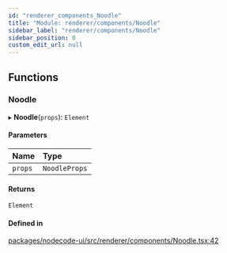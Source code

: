 ```yaml
---
id: "renderer_components_Noodle"
title: "Module: renderer/components/Noodle"
sidebar_label: "renderer/components/Noodle"
sidebar_position: 0
custom_edit_url: null
---
```


## Functions

### Noodle

▸ **Noodle**(`props`): `Element`

#### Parameters

| Name | Type |
| :------ | :------ |
| `props` | `NoodleProps` |

#### Returns

`Element`

#### Defined in

[packages/nodecode-ui/src/renderer/components/Noodle.tsx:42](https://github.com/bischoff-m/nodecode/blob/1978ab5/packages/nodecode-ui/src/renderer/components/Noodle.tsx#L42)
